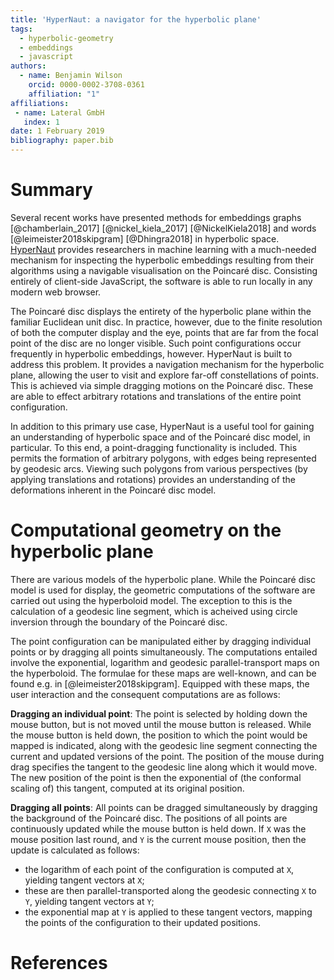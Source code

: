 ```yaml
---
title: 'HyperNaut: a navigator for the hyperbolic plane'
tags:
  - hyperbolic-geometry
  - embeddings
  - javascript
authors:
  - name: Benjamin Wilson
    orcid: 0000-0002-3708-0361
    affiliation: "1"
affiliations:
 - name: Lateral GmbH
   index: 1
date: 1 February 2019
bibliography: paper.bib
---
```


# Summary

Several recent works have presented methods for embeddings graphs [@chamberlain_2017] [@nickel_kiela_2017] [@NickelKiela2018] and words [@leimeister2018skipgram] [@Dhingra2018] in hyperbolic space.
[HyperNaut](https://github.com/lateral/crystal-ball) provides researchers in machine learning with a much-needed mechanism for inspecting the hyperbolic embeddings resulting from their algorithms using a navigable visualisation on the Poincaré disc.
Consisting entirely of client-side JavaScript, the software is able to run locally in any modern web browser.

The Poincaré disc displays the entirety of the hyperbolic plane within the familiar Euclidean unit disc.  In practice, however, due to the finite resolution of both the computer display and the eye, points that are far from the focal point of the disc are no longer visible.  Such point configurations occur frequently in hyperbolic embeddings, however.  HyperNaut is built to address this problem.  It provides a navigation mechanism for the hyperbolic plane, allowing the user to visit and explore far-off constellations of points.  This is achieved via simple dragging motions on the Poincaré disc.  These are able to effect arbitrary rotations and translations of the entire point configuration.

In addition to this primary use case, HyperNaut is a useful tool for gaining an understanding of hyperbolic space and of the Poincaré disc model, in particular.  To this end, a point-dragging functionality is included.  This permits the formation of arbitrary polygons, with edges being represented by geodesic arcs.  Viewing such polygons from various perspectives (by applying translations and rotations) provides an understanding of the deformations inherent in the Poincaré disc model.

# Computational geometry on the hyperbolic plane

There are various models of the hyperbolic plane.  While the Poincaré disc model is used for display, the geometric computations of the software are carried out using the hyperboloid model.  The exception to this is the calculation of a geodesic line segment, which is acheived using circle inversion through the boundary of the Poincaré disc.

The point configuration can be manipulated either by dragging individual points or by dragging all points simultaneously.  The computations entailed involve the exponential, logarithm and geodesic parallel-transport maps on the hyperboloid.  The formulae for these maps are well-known, and can be found e.g. in [@leimeister2018skipgram].  Equipped with these maps, the user interaction and the consequent computations are as follows:

**Dragging an individual point**:  The point is selected by holding down the mouse button, but is not moved until the mouse button is released.  While the mouse button is held down, the position to which the point would be mapped is indicated, along with the geodesic line segment connecting the current and updated versions of the point.  The position of the mouse during drag specifies the tangent to the geodesic line along which it would move.  The new position of the point is then the exponential of (the conformal scaling of) this tangent, computed at its original position.

**Dragging all points**: All points can be dragged simultaneously by dragging the background of the Poincaré disc.  The positions of all points are continuously updated while the mouse button is held down.  If `X` was the mouse position last round, and `Y` is the current mouse position, then the update is calculated as follows:

 + the logarithm of each point of the configuration is computed at `X`, yielding tangent vectors at `X`; 
 + these are then parallel-transported along the geodesic connecting `X` to `Y`, yielding tangent vectors at `Y`; 
 + the exponential map at `Y` is applied to these tangent vectors, mapping the points of the configuration to their updated positions.

# References

